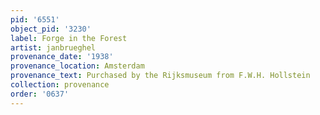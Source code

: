 ```yaml
---
pid: '6551'
object_pid: '3230'
label: Forge in the Forest
artist: janbrueghel
provenance_date: '1938'
provenance_location: Amsterdam
provenance_text: Purchased by the Rijksmuseum from F.W.H. Hollstein
collection: provenance
order: '0637'
---
```

